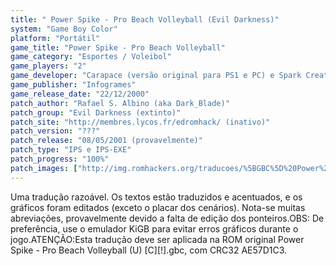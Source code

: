 ```yaml
---
title: " Power Spike - Pro Beach Volleyball (Evil Darkness)"
system: "Game Boy Color"
platform: "Portátil"
game_title: "Power Spike - Pro Beach Volleyball"
game_category: "Esportes / Voleibol"
game_players: "2"
game_developer: "Carapace (versão original para PS1 e PC) e Spark Creative SARL"
game_publisher: "Infogrames"
game_release_date: "22/12/2000"
patch_author: "Rafael S. Albino (aka Dark_Blade)"
patch_group: "Evil Darkness (extinto)"
patch_site: "http://membres.lycos.fr/edromhack/ (inativo)"
patch_version: "???"
patch_release: "08/05/2001 (provavelmente)"
patch_type: "IPS e IPS-EXE"
patch_progress: "100%"
patch_images: ["http://img.romhackers.org/traducoes/%5BGBC%5D%20Power%20Spike%20-%20Pro%20Beach%20Volleyball%20-%20Evil%20Darkness%20-%201.png","http://img.romhackers.org/traducoes/%5BGBC%5D%20Power%20Spike%20-%20Pro%20Beach%20Volleyball%20-%20Evil%20Darkness%20-%202.png","http://img.romhackers.org/traducoes/%5BGBC%5D%20Power%20Spike%20-%20Pro%20Beach%20Volleyball%20-%20Evil%20Darkness%20-%203.png"]
---
```

Uma tradução razoável. Os textos estão traduzidos e acentuados, e os gráficos foram editados (exceto o placar dos cenários). Nota-se muitas abreviações, provavelmente devido a falta de edição dos ponteiros.OBS: De preferência, use o emulador KiGB para evitar erros gráficos durante o jogo.ATENÇÃO:Esta tradução deve ser aplicada na ROM original Power Spike - Pro Beach Volleyball (U) [C][!].gbc, com CRC32 AE57D1C3.